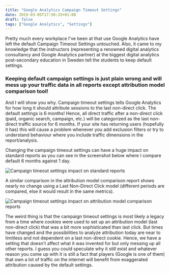 ```yaml
---
title: "Google Analytics Campaign Timeout Settings"
date: 2019-03-05T17:50:33+01:00
draft: false
tags: ["Google Analytics", "Settings"]
---
```


Pretty much every workplace I've been at that use Google Analytics have left the default Campaign Timeout Settings untouched. Also, it came to my knowledge that the instructors (representing a renowned digital analytics consultancy and Google Analytics partner) at the biggest digital analytics post-secondary education in Sweden tell the students to keep default settings.

### Keeping default campaign settings is just plain wrong and will mess up your traffic data in all reports except attribution model comparison tool!

And I will show you why. Campaign timeout settings tells Google Analytics for how long it should attribute sessions to the last non-direct click. The default settings is 6 months! Hence, all direct traffic after a non-direct click (paid, organic search, campaign, etc.) will be categorized as the last non-direct traffic source for 6 months. If your site has returning users (hopefully it has) this will cause a problem whenever you add exclusion filters or try to understand behaviour where you include traffic dimensions in the report/analysis.

Changing the campaign timeout settings can have a huge impact on standard reports as you can see in the screenshot below where I compare default 6 months against 1 day.

![Campaign timeout settings impact on standard reports](/images/standard-reports.png)

A similar comparison in the attribution model comparison report shows nearly no change using a Last Non-Direct Click model (different periods are compared, else it would result in the same metrics).

![Campaign timeout settings impact on attribution model comparison reports](/images/attribution-comparison-reports.png)

The weird thing is that the campaign timeout settings is most likely a legacy from a time where cookies were used to set up an attribution model (last non-direct click) that was a bit more sophisticated than last click. But times have changed and the possibilities to analyze attribution today are near to limitless and not dependent on a last non-direct cookie. Hence, we have a setting that doesn't affect what it was invented for but only messing up all other reports. I guess you could speculate why it still exist and whatever reason you come up with it is still a fact that players (Google is one of them) that own a lot of traffic on the internet will benefit from exaggerated attribution caused by the default settings.
